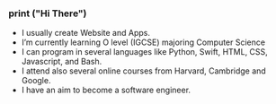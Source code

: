 ### print ("**Hi There**")


- I usually create Website and Apps. 
- I’m currently learning O level (IGCSE) majoring Computer Science  
- I can program in several languages like Python, Swift, HTML, CSS, Javascript, and Bash.
- I attend also several online courses from Harvard, Cambridge and Google. 
- I have an aim to become a software engineer.

